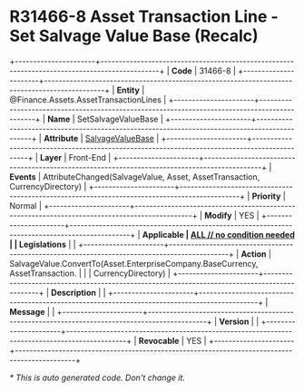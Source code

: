 ﻿---
erp.type: front-end-business-rule
erp.entity: Finance.Assets.AssetTransactionLines
---

# R31466-8 Asset Transaction Line - Set Salvage Value Base (Recalc)
+----------------------+----------------------------------------------------------------------------------------------+
| **Code**             | 31466-8                                                                                      |
+----------------------+----------------------------------------------------------------------------------------------+
| **Entity**           | @Finance.Assets.AssetTransactionLines                                                        |
+----------------------+----------------------------------------------------------------------------------------------+
| **Name**             | SetSalvageValueBase                                                                          |
+----------------------+----------------------------------------------------------------------------------------------+
| **Attribute**        | [SalvageValueBase](../entities/Finance.Assets.AssetTransactionLines.md#salvagevaluebase)     |
+----------------------+----------------------------------------------------------------------------------------------+
| **Layer**            | Front-End                                                                                    |
+----------------------+----------------------------------------------------------------------------------------------+
| **Events**           | AttributeChanged(SalvageValue, Asset, AssetTransaction, CurrencyDirectory)                   |
+----------------------+----------------------------------------------------------------------------------------------+
| **Priority**         | Normal                                                                                       |
+----------------------+----------------------------------------------------------------------------------------------+
| **Modify**           | YES                                                                                          |
+----------------------+----------------------------------------------------------------------------------------------+
| **Applicable         | [ALL // no condition needed](xref:applicable-legislations)                                   |
| Legislations**       |                                                                                              |
+----------------------+----------------------------------------------------------------------------------------------+
| **Action**           | SalvageValue.ConvertTo(Asset.EnterpriseCompany.BaseCurrency, AssetTransaction.               |
|                      | CurrencyDirectory)                                                                           |
+----------------------+----------------------------------------------------------------------------------------------+
| **Description**      |                                                                                              |
+----------------------+----------------------------------------------------------------------------------------------+
| **Message**          |                                                                                              |
+----------------------+----------------------------------------------------------------------------------------------+
| **Version**          |                                                                                              |
+----------------------+----------------------------------------------------------------------------------------------+
| **Revocable**        | YES                                                                                          |
+----------------------+----------------------------------------------------------------------------------------------+

*\* This is auto generated code. Don't change it.*
